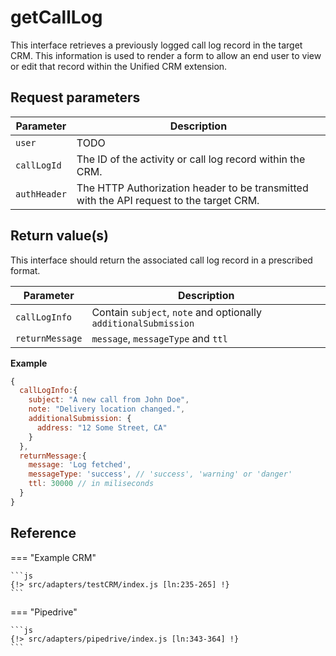 # getCallLog

This interface retrieves a previously logged call log record in the target CRM. This information is used to render a form to allow an end user to view or edit that record within the Unified CRM extension. 

## Request parameters

| Parameter    | Description                                                                             |
|--------------|-----------------------------------------------------------------------------------------|
| `user`       | TODO                                                                                    |
| `callLogId`  | The ID of the activity or call log record within the CRM.                               |
| `authHeader` | The HTTP Authorization header to be transmitted with the API request to the target CRM. |


## Return value(s)

This interface should return the associated call log record in a prescribed format. 

| Parameter              | Description                                         |
|------------------------|-----------------------------------------------------|
| `callLogInfo`              | Contain `subject`, `note` and optionally `additionalSubmission` |
| `returnMessage`|       `message`, `messageType` and `ttl`|

**Example**

```js
{
  callLogInfo:{
    subject: "A new call from John Doe",
    note: "Delivery location changed.",
    additionalSubmission: {
      address: "12 Some Street, CA"
    }
  },
  returnMessage:{
    message: 'Log fetched',
    messageType: 'success', // 'success', 'warning' or 'danger'
    ttl: 30000 // in miliseconds
  }
}
```

## Reference

=== "Example CRM"

    ```js
    {!> src/adapters/testCRM/index.js [ln:235-265] !}
	```
	
=== "Pipedrive"

	```js
    {!> src/adapters/pipedrive/index.js [ln:343-364] !}
	```

